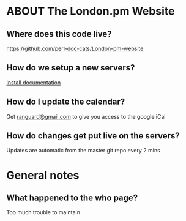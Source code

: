 ABOUT The London.pm Website
===========================

Where does this code live?
--------------------------
https://github.com/perl-doc-cats/London-pm-website

How do we setup a new servers?
------------------------------
[Install documentation](INSTALL.md)

How do I update the calendar?
-----------------------------
Get ranguard@gmail.com to give you access to the google iCal

How do changes get put live on the servers?
-------------------------------------------
Updates are automatic from the master git repo every 2 mins

General notes
=============
What happened to the who page?
------------------------------
Too much trouble to maintain
